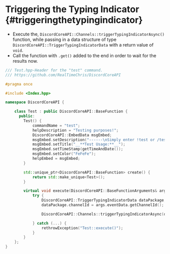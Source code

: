 Triggering the Typing Indicator {#triggeringthetypingindicator}
============
- Execute the, `DiscordCoreAPI::Channels::triggerTypingIndicatorAsync()` function, while passing in a data structure of type `DiscordCoreAPI::TriggerTypingIndicatorData` with a return value of `void`.
- Call the function with `.get()` added to the end in order to wait for the results now.

```cpp
/// Test.hpp-Header for the "test" command.
/// https://github.com/RealTimeChris/DiscordCoreAPI

#pragma once

#include <Index.hpp>

namespace DiscordCoreAPI {

	class Test : public DiscordCoreAPI::BaseFunction {
	  public:
		Test() {
			commandName = "test";
			helpDescription = "Testing purposes!";
			DiscordCoreAPI::EmbedData msgEmbed;
			msgEmbed.setDescription("------\nSimply enter !test or /test!\n------");
			msgEmbed.setTitle("__**Test Usage:**__");
			msgEmbed.setTimeStamp(getTimeAndDate());
			msgEmbed.setColor("FeFeFe");
			helpEmbed = msgEmbed;
		}

		std::unique_ptr<DiscordCoreAPI::BaseFunction> create() {
			return std::make_unique<Test>();
		}

		virtual void execute(DiscordCoreAPI::BaseFunctionArguments& args) {
			try {
				DiscordCoreAPI::TriggerTypingIndicatorData dataPackage;
				dataPackage.channelId = args.eventData.getChannelId();

				DiscordCoreAPI::Channels::triggerTypingIndicatorAsync(dataPackage).get();

			} catch (...) {
				rethrowException("Test::execute()");
			}
		}
	};
}
```
